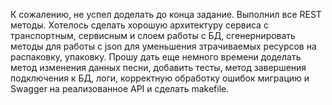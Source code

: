 К сожалению, не успел доделать до конца задание. 
Выполнил все REST методы. 
Хотелось сделать хорошую архитектуру сервиса с транспортным, 
сервисным и слоем работы с БД, сгенернировать методы для работы 
с json для уменьшения
зтрачиваемых ресурсов на распаковку, упаковку. Прошу дать еще немного времени 
доделать метод изменения данных песни, добавить тесты, 
метод завершения подключения к БД, логи, 
корректную обработку ошибок
миграцию и Swagger на реализованное API и сделать makefile.